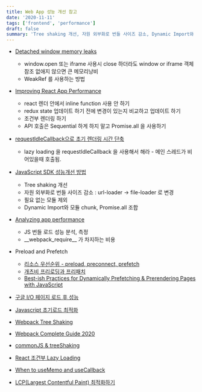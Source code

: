 ```yaml
---
title: Web App 성능 개선 참고
date: '2020-11-11'
tags: ['frontend', 'performance']
draft: false
summary: 'Tree shaking 개선, 자원 외부화로 번들 사이즈 감소, Dynamic Import와 모듈 chunk, Promise.all 조합'
---
```


- [Detached window memory leaks](https://web.dev/detached-window-memory-leaks/?utm_source=google-io21&utm_medium=referral&utm_campaign=io21-resources)

  - window.open 또는 iframe 사용시 close 하더라도 window or iframe 객체참조 없애지 않으면 큰 메모리낭비
  - WeakRef 를 사용하는 방법

- [Improving React App Performance](https://medium.com/technogise/journey-of-improving-react-app-performance-by-10x-9195d4b483d4)

  - react 렌더 안에서 inline function 사용 안 하기
  - redux state 업데이트 하기 전에 변경이 있는지 비교하고 업데이트 하기
  - 조건부 렌더링 하기
  - API 호출은 Sequential 하게 하지 말고 Promise.all 을 사용하기

- [requestIdleCallback으로 초기 렌더링 시간 단축](https://engineering.linecorp.com/ko/blog/line-securities-frontend-4/)

  - lazy loading 을 requestIdleCallback 을 사용해서 해라 - 메인 스레드가 비어있을때 호출됨.

- [JavaScript SDK 성능개선 방법](https://engineering.linecorp.com/ko/blog/improve-javascript-sdk-performance/)

  - Tree shaking 개선
  - 자원 외부화로 번들 사이즈 감소 : url-loader -> file-loader 로 변경
  - 필요 없는 모듈 제외
  - Dynamic Import와 모듈 chunk, Promise.all 조합

- [Analyzing app performance](https://3perf.com/blog/notion/)

  - JS 번들 로드 성능 분석, 측정
  - \_\_webpack_require\_\_ 가 차지하는 비용

- Preload and Prefetch

  - [리소스 우선순위 - preload, preconnect, prefetch](https://beomy.github.io/tech/browser/preload-preconnect-prefetch/)
  - [개츠비 프리로딩과 프리패치](https://jeonghwan-kim.github.io/dev/2020/08/21/gatsby-prefetch.html)
  - [Best-ish Practices for Dynamically Prefetching & Prerendering Pages with JavaScript](https://www.macarthur.me/posts/best-ish-practices-for-dynamically-prefetching-and-prerendering-with-javascript)

- [구글 I/O 페이지 로드 후 성능](https://events.google.com/io/session/61a0f83e-1d64-4bdc-b5d9-04360db925ec?lng=ko)

- [Javascript 초기로드 최적화](https://developers.google.com/web/fundamentals/performance/optimizing-content-efficiency/javascript-startup-optimization?hl=ko)

- [Webpack Tree Shaking](https://medium.com/@craigmiller160/how-to-fully-optimize-webpack-4-tree-shaking-405e1c76038)

- [Webpack Complete Guide 2020](https://www.valentinog.com/blog/webpack/)

- [commonJS & treeShaking](https://madewithlove.com/blog/software-engineering/optimizing-javascript-packages-for-tree-shaking/)

- [React 조건부 Lazy Loading](https://medium.com/codingtown/react-lazy-loading-suspense-fec84005b4b8)

- [When to useMemo and useCallback](https://kentcdodds.com/blog/usememo-and-usecallback)

- [LCP(Largest Contentful Paint) 최적화하기](https://ui.toast.com/weekly-pick/ko_202012101720)
